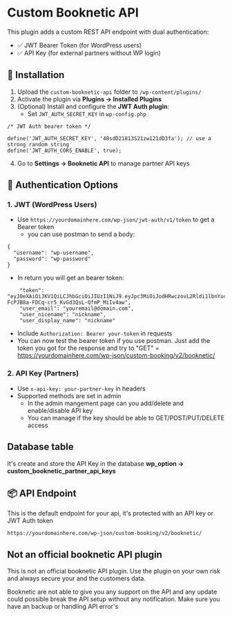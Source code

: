 # Custom Booknetic API

This plugin adds a custom REST API endpoint with dual authentication:

- ✅ JWT Bearer Token (for WordPress users)
- ✅ API Key (for external partners without WP login)

## 🔧 Installation

1. Upload the `custom-booknetic-api` folder to `/wp-content/plugins/`
2. Activate the plugin via **Plugins → Installed Plugins**
3. (Optional) Install and configure the **JWT Auth plugin**:
   - Set `JWT_AUTH_SECRET_KEY` in `wp-config.php`

```
/* JWT Auth bearer token */

define('JWT_AUTH_SECRET_KEY', '48sdD21813S21zw121dD3fa'); // use a strong random string
define('JWT_AUTH_CORS_ENABLE', true);
```

4. Go to **Settings → Booknetic API** to manage partner API keys

## 🔐 Authentication Options

### 1. JWT (WordPress Users)

- Use `https://yourdomainhere.com/wp-json/jwt-auth/v1/token` to get a Bearer token
  - you can use postman to send a body:

```
{
  "username": "wp-username",
  "password": "wp-password"
}
```

- In return you will get an bearer token:

```
    "token": "eyJ0eXAiOiJKV1QiLCJhbGciOiJIUzI1NiJ9.eyJpc3MiOiJodHRwczovL2Rldi1lbnYuc2pvYnJpcy5vbmVkZXNpZ24ubnUiLCJpYXQiOjE3NDQwNDIwNzksIm5iZiI6MTc0NDA0MjA3OSwiZXhwIjoxNzQ0NjQ2ODc5LCJkYXRhIjp7InVzZXIiOnsiaWQiOiIxIn19fQ.hWp3-FcPJB8a-FDCq-cr5_KvGd3QsL-QfmP_MiIv4aw",
    "user_email": "youremail@domain.com",
    "user_nicename": "nickname",
    "user_display_name": "nickname"
```

- Include `Authorization: Bearer your-token` in requests
- You can now test the bearer token if you use postman. Just add the token you got for the response
  and try to "GET" = https://yourdomainhere.com/wp-json/custom-booking/v2/booknetic/

### 2. API Key (Partners)

- Use `x-api-key: your-partner-key` in headers
- Supported methods are set in admin
  - In the admin mangement page can you add/delete and enable/disable API key
  - You can manage if the key should be able to GET/POST/PUT/DELETE access

## Database table

It's create and store the API Key in the database **wp_option → custom_booknetic_partner_api_keys**

## 📦 API Endpoint

This is the default endpoint for your api, it's protected with an API key or JWT Auth token

```
https://yourdomainhere.com/wp-json/custom-booking/v2/booknetic/
```

## Not an official booknetic API plugin

This is not an official booknetic API plugin. Use the plugin on your own risk
and always secure your and the customers data.

Booknetic are not able to give you any support on the API and any update could possible break the API setup without
any notification. Make sure you have an backup or handling API error's

